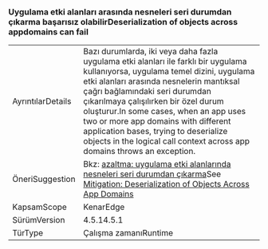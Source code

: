 ### <a name="deserialization-of-objects-across-appdomains-can-fail"></a><span data-ttu-id="f3e5b-101">Uygulama etki alanları arasında nesneleri seri durumdan çıkarma başarısız olabilir</span><span class="sxs-lookup"><span data-stu-id="f3e5b-101">Deserialization of objects across appdomains can fail</span></span>

|   |   |
|---|---|
|<span data-ttu-id="f3e5b-102">Ayrıntılar</span><span class="sxs-lookup"><span data-stu-id="f3e5b-102">Details</span></span>|<span data-ttu-id="f3e5b-103">Bazı durumlarda, iki veya daha fazla uygulama etki alanları ile farklı bir uygulama kullanıyorsa, uygulama temel dizini, uygulama etki alanları arasında nesnelerin mantıksal çağrı bağlamındaki seri durumdan çıkarılmaya çalışılırken bir özel durum oluşturur.</span><span class="sxs-lookup"><span data-stu-id="f3e5b-103">In some cases, when an app uses two or more app domains with different application bases, trying to deserialize objects in the logical call context across app domains throws an exception.</span></span>|
|<span data-ttu-id="f3e5b-104">Öneri</span><span class="sxs-lookup"><span data-stu-id="f3e5b-104">Suggestion</span></span>|<span data-ttu-id="f3e5b-105">Bkz: [azaltma: uygulama etki alanlarında nesneleri seri durumdan çıkarma](~/docs/framework/migration-guide/mitigation-deserialization-of-objects-across-app-domains.md)</span><span class="sxs-lookup"><span data-stu-id="f3e5b-105">See [Mitigation: Deserialization of Objects Across App Domains](~/docs/framework/migration-guide/mitigation-deserialization-of-objects-across-app-domains.md)</span></span>|
|<span data-ttu-id="f3e5b-106">Kapsam</span><span class="sxs-lookup"><span data-stu-id="f3e5b-106">Scope</span></span>|<span data-ttu-id="f3e5b-107">Kenar</span><span class="sxs-lookup"><span data-stu-id="f3e5b-107">Edge</span></span>|
|<span data-ttu-id="f3e5b-108">Sürüm</span><span class="sxs-lookup"><span data-stu-id="f3e5b-108">Version</span></span>|<span data-ttu-id="f3e5b-109">4.5.1</span><span class="sxs-lookup"><span data-stu-id="f3e5b-109">4.5.1</span></span>|
|<span data-ttu-id="f3e5b-110">Tür</span><span class="sxs-lookup"><span data-stu-id="f3e5b-110">Type</span></span>|<span data-ttu-id="f3e5b-111">Çalışma zamanı</span><span class="sxs-lookup"><span data-stu-id="f3e5b-111">Runtime</span></span>|

